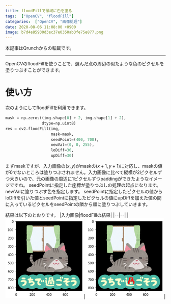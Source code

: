 ```yaml
---
title: floodFillで領域に色を塗る
tags:  ["OpenCV", "floodFill"]
categories:  ["OpenCV", "画像処理"]
date: 2020-08-06 11:08:00 +0900
image: b7d4e85930d3ec37e0350ab3fe75e877.png
---
```

本記事はQrunchからの転載です。
___
OpenCVのfloodFillを使うことで、選んだ点の周辺の似たような色のピクセルを塗りつぶすことができます。

# 使い方

次のようにしてfloodFillを利用できます。

``` Python
mask = np.zeros((img.shape[0] + 2, img.shape[1] + 2),
                dtype=np.uint8)
res = cv2.floodFill(img, 
                    mask=mask,
                    seedPoint=(400, 700),
                    newVal=(0, 0, 255),
                    loDiff=30,
                    upDiff=30)
```

まずmaskですが、入力画像の$(x,y)$がmaskの$(x+1, y+1)$に対応し、maskの値が0でないところは塗りつぶされません。入力画像に比べて縦横が2ピクセルずつ大きいので、元の画像の周辺に1ピクセルずつpaddingができたようなイメージですね。
seedPointに指定した座標が塗りつぶしの処理の起点になります。
newValに塗りつぶす色を指定します。
seedPointに指定したピクセルの値からloDiffを引いた値とseedPointに指定したピクセルの値にupDiffを加えた値の間に入っているピクセルをseedPointの隣から順に塗りつぶしていきます。

結果は以下のとおりです。
|入力画像|floodFillの結果|
|--|--|
|![](b944ecdbe70bf25c0767c5274622e44a.png)|![](b7d4e85930d3ec37e0350ab3fe75e877.png)|
